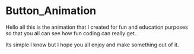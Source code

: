 # Button_Animation

Hello all this is the animation that I created for fun and education purposes so that you all can see how fun coding can really get.

Its simple I know but I hope you all enjoy and make something out of it.
